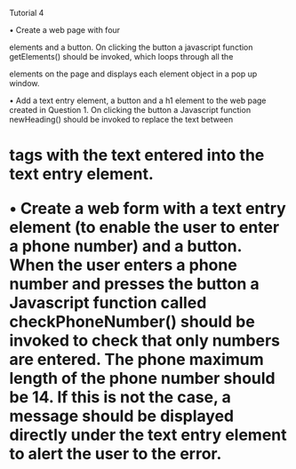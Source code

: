   Tutorial 4

  • Create a web page with four <p> elements and a button. On clicking the button a javascript function getElements() should be invoked, which loops through all the <p> elements on the page and displays each element object in a pop up window.

  • Add a text entry element, a button and a h1 element to the web page created in Question 1. On clicking the button a Javascript function newHeading() should be  invoked to replace the text between <h1>  tags with the text entered into the text entry element. 

  • Create a web form with a text entry element (to enable the user to enter a phone number) and a button. When the user enters a phone number and presses the button a Javascript function called checkPhoneNumber() should be invoked to check that only numbers are entered. The phone maximum length of the phone number should be 14. If this is not the case, a message should be displayed directly under the text entry element to alert the user to the error.